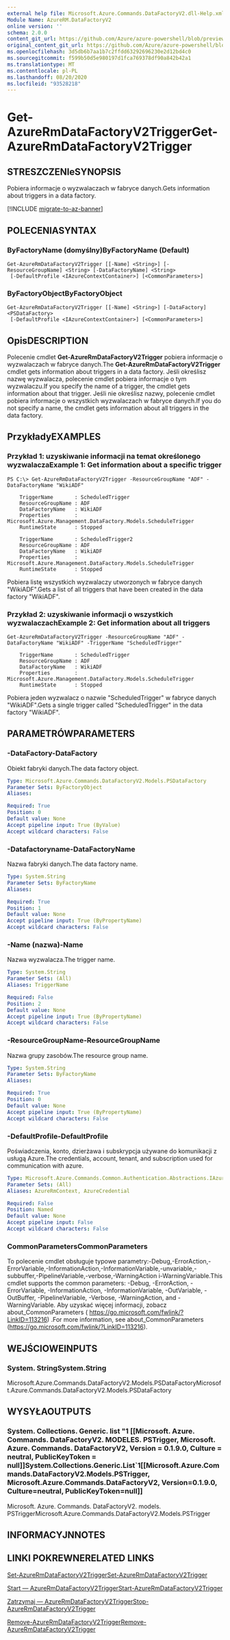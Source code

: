 ```yaml
---
external help file: Microsoft.Azure.Commands.DataFactoryV2.dll-Help.xml
Module Name: AzureRM.DataFactoryV2
online version: ''
schema: 2.0.0
content_git_url: https://github.com/Azure/azure-powershell/blob/preview/src/ResourceManager/DataFactories/Commands.DataFactoryV2/help/Get-AzureRmDataFactoryV2Trigger.md
original_content_git_url: https://github.com/Azure/azure-powershell/blob/preview/src/ResourceManager/DataFactories/Commands.DataFactoryV2/help/Get-AzureRmDataFactoryV2Trigger.md
ms.openlocfilehash: 3d5db6b7aa1b7c2ffdd63292696230e2d12bd4c0
ms.sourcegitcommit: f599b50d5e980197d1fca769378df90a842b42a1
ms.translationtype: MT
ms.contentlocale: pl-PL
ms.lasthandoff: 08/20/2020
ms.locfileid: "93528218"
---
```

# <span data-ttu-id="08188-101">Get-AzureRmDataFactoryV2Trigger</span><span class="sxs-lookup"><span data-stu-id="08188-101">Get-AzureRmDataFactoryV2Trigger</span></span>

## <span data-ttu-id="08188-102">STRESZCZENIe</span><span class="sxs-lookup"><span data-stu-id="08188-102">SYNOPSIS</span></span>
<span data-ttu-id="08188-103">Pobiera informacje o wyzwalaczach w fabryce danych.</span><span class="sxs-lookup"><span data-stu-id="08188-103">Gets information about triggers in a data factory.</span></span>

[!INCLUDE [migrate-to-az-banner](../../includes/migrate-to-az-banner.md)]

## <span data-ttu-id="08188-104">POLECENIA</span><span class="sxs-lookup"><span data-stu-id="08188-104">SYNTAX</span></span>

### <span data-ttu-id="08188-105">ByFactoryName (domyślny)</span><span class="sxs-lookup"><span data-stu-id="08188-105">ByFactoryName (Default)</span></span>
```
Get-AzureRmDataFactoryV2Trigger [[-Name] <String>] [-ResourceGroupName] <String> [-DataFactoryName] <String>
 [-DefaultProfile <IAzureContextContainer>] [<CommonParameters>]
```

### <span data-ttu-id="08188-106">ByFactoryObject</span><span class="sxs-lookup"><span data-stu-id="08188-106">ByFactoryObject</span></span>
```
Get-AzureRmDataFactoryV2Trigger [[-Name] <String>] [-DataFactory] <PSDataFactory>
 [-DefaultProfile <IAzureContextContainer>] [<CommonParameters>]
```

## <span data-ttu-id="08188-107">Opis</span><span class="sxs-lookup"><span data-stu-id="08188-107">DESCRIPTION</span></span>
<span data-ttu-id="08188-108">Polecenie cmdlet **Get-AzureRmDataFactoryV2Trigger** pobiera informacje o wyzwalaczach w fabryce danych.</span><span class="sxs-lookup"><span data-stu-id="08188-108">The **Get-AzureRmDataFactoryV2Trigger** cmdlet gets information about triggers in a data factory.</span></span> <span data-ttu-id="08188-109">Jeśli określisz nazwę wyzwalacza, polecenie cmdlet pobiera informacje o tym wyzwalaczu.</span><span class="sxs-lookup"><span data-stu-id="08188-109">If you specify the name of a trigger, the cmdlet gets information about that trigger.</span></span> <span data-ttu-id="08188-110">Jeśli nie określisz nazwy, polecenie cmdlet pobiera informacje o wszystkich wyzwalaczach w fabryce danych.</span><span class="sxs-lookup"><span data-stu-id="08188-110">If you do not specify a name, the cmdlet gets information about all triggers in the data factory.</span></span>

## <span data-ttu-id="08188-111">Przykłady</span><span class="sxs-lookup"><span data-stu-id="08188-111">EXAMPLES</span></span>

### <span data-ttu-id="08188-112">Przykład 1: uzyskiwanie informacji na temat określonego wyzwalacza</span><span class="sxs-lookup"><span data-stu-id="08188-112">Example 1: Get information about a specific trigger</span></span>
```
PS C:\> Get-AzureRmDataFactoryV2Trigger -ResourceGroupName "ADF" -DataFactoryName "WikiADF"

    TriggerName       : ScheduledTrigger
    ResourceGroupName : ADF
    DataFactoryName   : WikiADF
    Properties        : Microsoft.Azure.Management.DataFactory.Models.ScheduleTrigger
    RuntimeState      : Stopped

    TriggerName       : ScheduledTrigger2
    ResourceGroupName : ADF
    DataFactoryName   : WikiADF
    Properties        : Microsoft.Azure.Management.DataFactory.Models.ScheduleTrigger
    RuntimeState      : Stopped
```

<span data-ttu-id="08188-113">Pobiera listę wszystkich wyzwalaczy utworzonych w fabryce danych "WikiADF".</span><span class="sxs-lookup"><span data-stu-id="08188-113">Gets a list of all triggers that have been created in the data factory "WikiADF".</span></span>

### <span data-ttu-id="08188-114">Przykład 2: uzyskiwanie informacji o wszystkich wyzwalaczach</span><span class="sxs-lookup"><span data-stu-id="08188-114">Example 2: Get information about all triggers</span></span>
```
Get-AzureRmDataFactoryV2Trigger -ResourceGroupName "ADF" -DataFactoryName "WikiADF" -TriggerName "ScheduledTrigger"

    TriggerName       : ScheduledTrigger
    ResourceGroupName : ADF
    DataFactoryName   : WikiADF
    Properties        : Microsoft.Azure.Management.DataFactory.Models.ScheduleTrigger
    RuntimeState      : Stopped
```

<span data-ttu-id="08188-115">Pobiera jeden wyzwalacz o nazwie "ScheduledTrigger" w fabryce danych "WikiADF".</span><span class="sxs-lookup"><span data-stu-id="08188-115">Gets a single trigger called "ScheduledTrigger" in the data factory "WikiADF".</span></span>

## <span data-ttu-id="08188-116">PARAMETRÓW</span><span class="sxs-lookup"><span data-stu-id="08188-116">PARAMETERS</span></span>

### <span data-ttu-id="08188-117">-DataFactory</span><span class="sxs-lookup"><span data-stu-id="08188-117">-DataFactory</span></span>
<span data-ttu-id="08188-118">Obiekt fabryki danych.</span><span class="sxs-lookup"><span data-stu-id="08188-118">The data factory object.</span></span>

```yaml
Type: Microsoft.Azure.Commands.DataFactoryV2.Models.PSDataFactory
Parameter Sets: ByFactoryObject
Aliases: 

Required: True
Position: 0
Default value: None
Accept pipeline input: True (ByValue)
Accept wildcard characters: False
```

### <span data-ttu-id="08188-119">-Datafactoryname</span><span class="sxs-lookup"><span data-stu-id="08188-119">-DataFactoryName</span></span>
<span data-ttu-id="08188-120">Nazwa fabryki danych.</span><span class="sxs-lookup"><span data-stu-id="08188-120">The data factory name.</span></span>

```yaml
Type: System.String
Parameter Sets: ByFactoryName
Aliases: 

Required: True
Position: 1
Default value: None
Accept pipeline input: True (ByPropertyName)
Accept wildcard characters: False
```

### <span data-ttu-id="08188-121">-Name (nazwa)</span><span class="sxs-lookup"><span data-stu-id="08188-121">-Name</span></span>
<span data-ttu-id="08188-122">Nazwa wyzwalacza.</span><span class="sxs-lookup"><span data-stu-id="08188-122">The trigger name.</span></span>

```yaml
Type: System.String
Parameter Sets: (All)
Aliases: TriggerName

Required: False
Position: 2
Default value: None
Accept pipeline input: True (ByPropertyName)
Accept wildcard characters: False
```

### <span data-ttu-id="08188-123">-ResourceGroupName</span><span class="sxs-lookup"><span data-stu-id="08188-123">-ResourceGroupName</span></span>
<span data-ttu-id="08188-124">Nazwa grupy zasobów.</span><span class="sxs-lookup"><span data-stu-id="08188-124">The resource group name.</span></span>

```yaml
Type: System.String
Parameter Sets: ByFactoryName
Aliases: 

Required: True
Position: 0
Default value: None
Accept pipeline input: True (ByPropertyName)
Accept wildcard characters: False
```

### <span data-ttu-id="08188-125">-DefaultProfile</span><span class="sxs-lookup"><span data-stu-id="08188-125">-DefaultProfile</span></span>
<span data-ttu-id="08188-126">Poświadczenia, konto, dzierżawa i subskrypcja używane do komunikacji z usługą Azure.</span><span class="sxs-lookup"><span data-stu-id="08188-126">The credentials, account, tenant, and subscription used for communication with azure.</span></span>

```yaml
Type: Microsoft.Azure.Commands.Common.Authentication.Abstractions.IAzureContextContainer
Parameter Sets: (All)
Aliases: AzureRmContext, AzureCredential

Required: False
Position: Named
Default value: None
Accept pipeline input: False
Accept wildcard characters: False
```

### <span data-ttu-id="08188-127">CommonParameters</span><span class="sxs-lookup"><span data-stu-id="08188-127">CommonParameters</span></span>
<span data-ttu-id="08188-128">To polecenie cmdlet obsługuje typowe parametry:-Debug,-ErrorAction,-ErrorVariable,-InformationAction,-InformationVariable,-unvariable,-subbuffer,-PipelineVariable,-verbose,-WarningAction i-WarningVariable.</span><span class="sxs-lookup"><span data-stu-id="08188-128">This cmdlet supports the common parameters: -Debug, -ErrorAction, -ErrorVariable, -InformationAction, -InformationVariable, -OutVariable, -OutBuffer, -PipelineVariable, -Verbose, -WarningAction, and -WarningVariable.</span></span> <span data-ttu-id="08188-129">Aby uzyskać więcej informacji, zobacz about_CommonParameters ( https://go.microsoft.com/fwlink/?LinkID=113216) .</span><span class="sxs-lookup"><span data-stu-id="08188-129">For more information, see about_CommonParameters (https://go.microsoft.com/fwlink/?LinkID=113216).</span></span>

## <span data-ttu-id="08188-130">WEJŚCIOWE</span><span class="sxs-lookup"><span data-stu-id="08188-130">INPUTS</span></span>

### <span data-ttu-id="08188-131">System. String</span><span class="sxs-lookup"><span data-stu-id="08188-131">System.String</span></span>
<span data-ttu-id="08188-132">Microsoft.Azure.Commands.DataFactoryV2.Models.PSDataFactory</span><span class="sxs-lookup"><span data-stu-id="08188-132">Microsoft.Azure.Commands.DataFactoryV2.Models.PSDataFactory</span></span>

## <span data-ttu-id="08188-133">WYSYŁA</span><span class="sxs-lookup"><span data-stu-id="08188-133">OUTPUTS</span></span>

### <span data-ttu-id="08188-134">System. Collections. Generic. list "1 [[Microsoft. Azure. Commands. DataFactoryV2. MODELES. PSTrigger, Microsoft. Azure. Commands. DataFactoryV2, Version = 0.1.9.0, Culture = neutral, PublicKeyToken = null]]</span><span class="sxs-lookup"><span data-stu-id="08188-134">System.Collections.Generic.List\`1[[Microsoft.Azure.Commands.DataFactoryV2.Models.PSTrigger, Microsoft.Azure.Commands.DataFactoryV2, Version=0.1.9.0, Culture=neutral, PublicKeyToken=null]]</span></span>
<span data-ttu-id="08188-135">Microsoft. Azure. Commands. DataFactoryV2. models. PSTrigger</span><span class="sxs-lookup"><span data-stu-id="08188-135">Microsoft.Azure.Commands.DataFactoryV2.Models.PSTrigger</span></span>

## <span data-ttu-id="08188-136">INFORMACYJN</span><span class="sxs-lookup"><span data-stu-id="08188-136">NOTES</span></span>

## <span data-ttu-id="08188-137">LINKI POKREWNE</span><span class="sxs-lookup"><span data-stu-id="08188-137">RELATED LINKS</span></span>

[<span data-ttu-id="08188-138">Set-AzureRmDataFactoryV2Trigger</span><span class="sxs-lookup"><span data-stu-id="08188-138">Set-AzureRmDataFactoryV2Trigger</span></span>]()

[<span data-ttu-id="08188-139">Start — AzureRmDataFactoryV2Trigger</span><span class="sxs-lookup"><span data-stu-id="08188-139">Start-AzureRmDataFactoryV2Trigger</span></span>]()

[<span data-ttu-id="08188-140">Zatrzymaj — AzureRmDataFactoryV2Trigger</span><span class="sxs-lookup"><span data-stu-id="08188-140">Stop-AzureRmDataFactoryV2Trigger</span></span>]()

[<span data-ttu-id="08188-141">Remove-AzureRmDataFactoryV2Trigger</span><span class="sxs-lookup"><span data-stu-id="08188-141">Remove-AzureRmDataFactoryV2Trigger</span></span>]()
